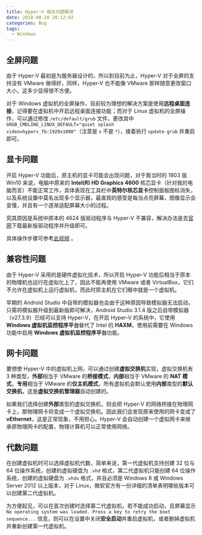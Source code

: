 ```yaml
---
title: Hyper-V 相关问题解决
date: 2018-08-20 20:12:02
categories: Bug
tags:
  - Windows
---
```


## 全屏问题

由于 Hyper-V 最初是为服务器设计的，所以到目前为止，Hyper-V 对于全屏的支持没有 VMware 做得好，同样，Hyper-V 也不能像 VMware 那样随意更改窗口大小，这多少显得很不方便。

对于 Windows 虚拟机的全屏操作，目前较为理想的解决方案是使用**远程桌面连接**，记得要在虚拟机中开启远程桌面连接功能；而对于 Linux 虚拟机的全屏操作，可以通过修改 `/etc/default/grub` 文件，更改其中 `GRUB_CMDLINE_LINUX_DEFAULT="quiet splash video=hyperv_fb:1920x1080"`（注意是 `x` 不是 `*`），接着执行 `update-grub` 并重启即可。
<!--more-->

## 显卡问题

开启 Hyper-V 功能后，原主机的显卡可能会出现问题，对于我当时的 1803 版 Win10 来说，电脑中原来的 **Intel(R) HD Graphics 4600** 核芯显卡（针对我的电脑而言）不能正常工作，具体表现在工具栏中**英特尔核芯显卡**控制面板图标消失，以及系统设置中莫名出现多个显示器，最直观的感受是每当点亮屏幕，图像显示会变慢，并且有一个逐渐适配屏幕大小的过程。

究其原因是系统中原本的 4624 版驱动程序与 Hyper-V 不兼容，解决办法是去[官网](https://downloadcenter.intel.com/zh-cn)下载最新版驱动程序并升级即可。

具体操作步骤可参考[此视频](https://www.youtube.com/watch?v=dYfeOnFZegI&ab_channel=AlexanderSchmidt) 。

## 兼容性问题

由于 Hyper-V 采用的是硬件虚拟化技术，所以开启 Hyper-V 功能后相当于原本的物理机也运行在虚拟化上了，因此不能再使用 VMware 或者 VirtualBox，它们不允许在虚拟机上运行虚拟机，而此时原主机在它们眼中就是一个虚拟机。

早期的 Android Studio 中自带的模拟器也会由于这种原因导致模拟器无法启动，只需将模拟器升级到最新版即可解决，Android Studio 3.1.4 版之后自带模拟器（v27.3.9）已经可以支持 Hyper-V，在开启 Hyper-V 的系统中，它使用 **Windows 虚拟机监控程序平台**替代了 Intel 的 **HAXM**，使用前需要在 Windows 功能中启用 **Windows 虚拟机监控程序平台**功能。

## 网卡问题

要想使 Hyper-V 中的虚拟机上网，可以通过创建**虚拟交换机**实现，虚拟交换机有 3 种类型，**外部**相当于 VMware 的**桥接模式**，**内部**相当于 VMware 的 **NAT 模式**，**专用**相当于 VMware 的**仅主机模式**，所有虚拟机会默认使用**内部**类型的**默认交换机**，这是**虚拟交换机管理器**自动创建的。

如果我们选择创建**外部**类型的虚拟交换机，则会把 Hyper-V 的网络桥接在物理网卡上，那物理网卡将变成一个虚拟交换机。因此我们会发现原来使用的网卡变成了 **vEthernet**，这是正常现象，不用担心。Hyper-V 会自动创建一个虚拟网卡来继承原物理网卡的配置，物理计算机可以正常使用网络。

## 代数问题

在创建虚拟机时可以选择虚拟机代数，简单来说，第一代虚拟机支持创建 32 位与 64 位操作系统，创建的虚拟硬盘为 `.vhd` 格式，第二代虚拟机只能创建 64 位操作系统，创建的虚拟硬盘为 `.vhdx` 格式，并且必须是 Windows 8 或 Windows Server 2012 以上版本，对于 Linux，微软官方有一份详细的清单表明哪些版本可以创建第二代虚拟机。

为方便起见，可以在首次创建时选择第二代虚拟机，若不能成功启动，且屏幕显示 `No operating system was loaded. Press a key to retry the boot sequence...` 信息，则可以在设置中关闭**安全启动**并重启虚拟机，或者删掉虚拟机并重新创建第一代虚拟机。
